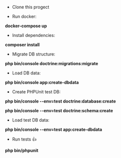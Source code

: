 * Clone this progect

* Run docker:
[^1]:
**docker-compose up**

* Install dependencies:
[^1]:
**composer install**

* Migrate DB structure:
[^1]:
**php bin/console doctrine:migrations:migrate**

* Load DB data:
[^1]:
**php bin/console app:create-dbdata**

* Create PHPUnit test DB:
[^1]:
**php bin/console --env=test doctrine:database:create**
[^1]:
**php bin/console --env=test doctrine:schema:create**

* Load test DB data:
[^1]:
**php bin/console --env=test app:create-dbdata**
[^1]:
* Run tests :+1:
[^1]:
**php bin/phpunit**
